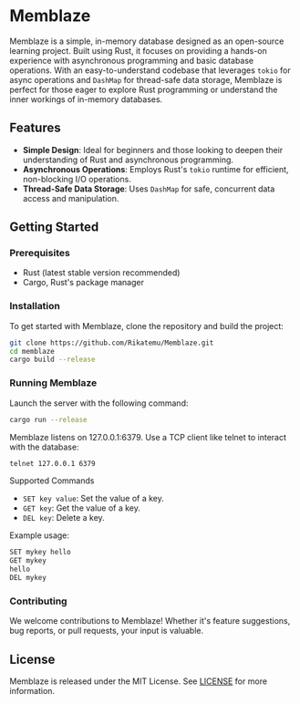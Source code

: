 # Memblaze

Memblaze is a simple, in-memory database designed as an open-source learning project. Built using Rust, it focuses on providing a hands-on experience with asynchronous programming and basic database operations. With an easy-to-understand codebase that leverages `tokio` for async operations and `DashMap` for thread-safe data storage, Memblaze is perfect for those eager to explore Rust programming or understand the inner workings of in-memory databases.

## Features

- **Simple Design**: Ideal for beginners and those looking to deepen their understanding of Rust and asynchronous programming.
- **Asynchronous Operations**: Employs Rust's `tokio` runtime for efficient, non-blocking I/O operations.
- **Thread-Safe Data Storage**: Uses `DashMap` for safe, concurrent data access and manipulation.

## Getting Started

### Prerequisites

- Rust (latest stable version recommended)
- Cargo, Rust's package manager

### Installation

To get started with Memblaze, clone the repository and build the project:

```bash
git clone https://github.com/Rikatemu/Memblaze.git
cd memblaze
cargo build --release
```
### Running Memblaze

Launch the server with the following command:

```bash
cargo run --release
```

Memblaze listens on 127.0.0.1:6379. Use a TCP client like telnet to interact with the database:

```bash
telnet 127.0.0.1 6379
```

Supported Commands
- `SET key value`: Set the value of a key.
- `GET key`: Get the value of a key.
- `DEL key`: Delete a key.

Example usage:

```bash
SET mykey hello
GET mykey
hello
DEL mykey
```

### Contributing

We welcome contributions to Memblaze! Whether it's feature suggestions, bug reports, or pull requests, your input is valuable.

## License

Memblaze is released under the MIT License. See [LICENSE](LICENSE) for more information.
